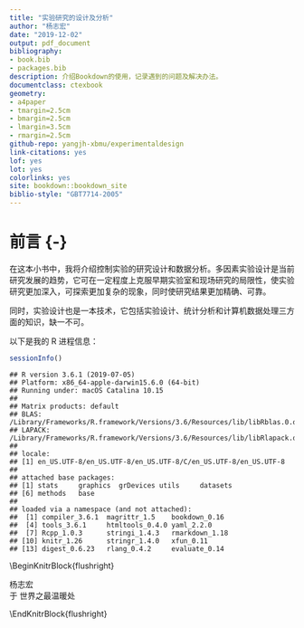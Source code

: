 ```yaml
--- 
title: "实验研究的设计及分析"
author: "杨志宏"
date: "2019-12-02"
output: pdf_document
bibliography:
- book.bib
- packages.bib
description: 介绍Bookdown的使用，记录遇到的问题及解决办法。
documentclass: ctexbook
geometry:
- a4paper
- tmargin=2.5cm
- bmargin=2.5cm
- lmargin=3.5cm
- rmargin=2.5cm
github-repo: yangjh-xbmu/experimentaldesign
link-citations: yes
lof: yes
lot: yes
colorlinks: yes
site: bookdown::bookdown_site
biblio-style: "GBT7714-2005"
---
```




# 前言 {-}

在这本小书中，我将介绍控制实验的研究设计和数据分析。多因素实验设计是当前研究发展的趋势，它可在一定程度上克服早期实验室和现场研究的局限性，使实验研究更加深入，可探索更加复杂的现象，同时使研究结果更加精确、可靠。

同时，实验设计也是一本技术，它包括实验设计、统计分析和计算机数据处理三方面的知识，缺一不可。

以下是我的 R 进程信息：


```r
sessionInfo()
```

```
## R version 3.6.1 (2019-07-05)
## Platform: x86_64-apple-darwin15.6.0 (64-bit)
## Running under: macOS Catalina 10.15
## 
## Matrix products: default
## BLAS:   /Library/Frameworks/R.framework/Versions/3.6/Resources/lib/libRblas.0.dylib
## LAPACK: /Library/Frameworks/R.framework/Versions/3.6/Resources/lib/libRlapack.dylib
## 
## locale:
## [1] en_US.UTF-8/en_US.UTF-8/en_US.UTF-8/C/en_US.UTF-8/en_US.UTF-8
## 
## attached base packages:
## [1] stats     graphics  grDevices utils     datasets 
## [6] methods   base     
## 
## loaded via a namespace (and not attached):
##  [1] compiler_3.6.1  magrittr_1.5    bookdown_0.16  
##  [4] tools_3.6.1     htmltools_0.4.0 yaml_2.2.0     
##  [7] Rcpp_1.0.3      stringi_1.4.3   rmarkdown_1.18 
## [10] knitr_1.26      stringr_1.4.0   xfun_0.11      
## [13] digest_0.6.23   rlang_0.4.2     evaluate_0.14
```


\BeginKnitrBlock{flushright}<p class="flushright">杨志宏  
于 世界之最温暖处</p>\EndKnitrBlock{flushright}

